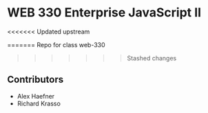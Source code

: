 # WEB 330 Enterprise JavaScript II
<<<<<<< Updated upstream

=======
 Repo for class web-330
>>>>>>> Stashed changes

## Contributors


- Alex Haefner
- Richard Krasso